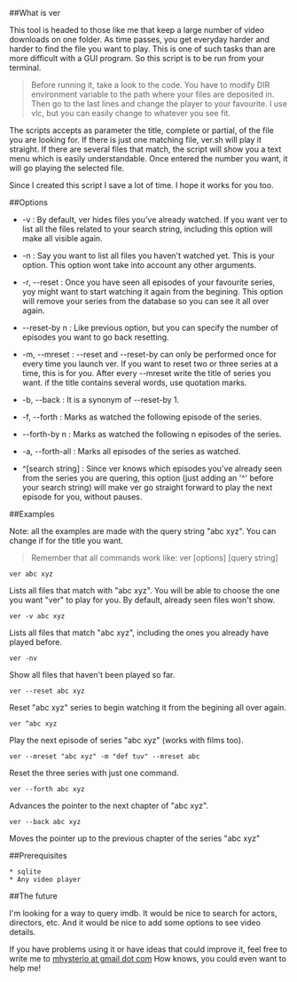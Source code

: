 ##What is ver

This tool is headed to those like me that keep a large number of video downloads on one folder. As time passes, you get everyday harder and harder to find the file you want to play. This is one of such tasks than are more difficult with a GUI program. So this script is to be run from your terminal.

>Before running it, take a look to the code. You have to modify DIR environment variable to the path where your files are deposited in. Then go to the last lines and change the player to your favourite. I use vlc, but you can easily change to whatever you see fit.

The scripts accepts as parameter the title, complete or partial, of the file you are looking for. If there is just one matching file, ver.sh will play it straight. If there are several files that match, the script will show you a text menu which is easily understandable. Once entered the number you want, it will go playing the selected file.

Since I created this script I save a lot of time. I hope it works for you too.

##Options

* -v : By default, ver hides files you've already watched. If you want ver to list all the files related to your search string, including this option will make all visible again.

* -n : Say you want to list all files you haven't watched yet. This is your option. This option wont take into account any other arguments.

* -r, --reset : Once you have seen all episodes of your favourite series, yoy might want to start watching it again from the begining. This option will remove your series from the database so you can see it all over again.

* --reset-by n : Like previous option, but you can specify the number of episodes you want to go back resetting. 

* -m, --mreset : --reset and --reset-by can only be performed once for every time you launch ver. If you want to reset two or three series at a time, this is for you. After every --mreset write the title of series you want. if the title contains several words, use quotation marks. 

* -b, --back : It is a synonym of --reset-by 1.

* -f, --forth : Marks as watched the following episode of the series.

* --forth-by n : Marks as watched the following n episodes of the series.

* -a, --forth-all : Marks all episodes of the series as watched.

* ^[search string] : Since ver knows which episodes you've already seen from the series you are quering, this option (just adding an '^' before your search string) will make ver go straight forward to play the next episode for you, without pauses.

##Examples

Note: all the examples are made with the query string "abc xyz". You can change if for the title you want.

>Remember that all commands work like: ver \[options\] \[query string\]

`ver abc xyz`

Lists all files that match with "abc xyz". You will be able to choose the one you want "ver" to play for you. By default, already seen files won't show.


`ver -v abc xyz`

Lists all files that match "abc xyz", including the ones you already have played before.


`ver -nv`

Show all files that haven't been played so far.


`ver --reset abc xyz`

Reset "abc xyz" series to begin watching it from the begining all over again.


`ver ^abc xyz`

Play the next episode of series "abc xyz" (works with films too).


`ver --mreset "abc xyz" -m "def tuv" --mreset abc`

Reset the three series with just one command.


`ver --forth abc xyz`

Advances the pointer to the next chapter of "abc xyz".


`ver --back abc xyz`

Moves the pointer up to the previous chapter of the series "abc xyz"

##Prerequisites

	* sqlite
	* Any video player

##The future

I'm looking for a way to query imdb. It would be nice to search for actors, directors, etc. And it would be nice to add some options to see video details.

If you have problems using it or have ideas that could improve it, feel free to write me to <a href="mailto:mhysterio@gmail.com">mhysterio at gmail dot com</a>
How knows, you could even want to help me!
